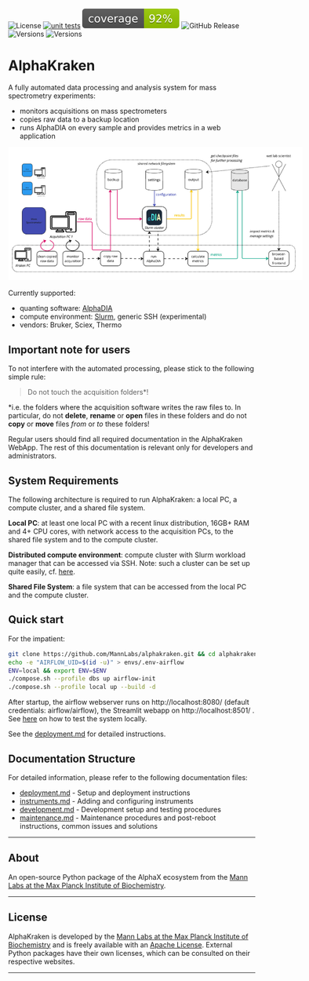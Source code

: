 ![License](https://img.shields.io/badge/License-Apache-brightgreen)
[![unit tests](https://github.com/MannLabs/alphakraken/actions/workflows/branch-checks.yaml/badge.svg)](https://github.com/MannLabs/alphakraken/actions/workflows/branch-checks.yaml)
![Coverage](https://github.com/MannLabs/alphakraken/blob/main/misc/coverage.svg)
![GitHub Release](https://img.shields.io/github/v/release/mannlabs/alphakraken?logoColor=green&color=brightgreen)
![Versions](https://img.shields.io/badge/python-3.11-brightgreen)
![Versions](https://img.shields.io/badge/Apache_Airflow-2.10.5-brightgreen)

# AlphaKraken

A fully automated data processing and analysis system for mass spectrometry experiments:
- monitors acquisitions on mass spectrometers
- copies raw data to a backup location
- runs AlphaDIA on every sample and provides metrics in a web application

<img src="docs/overview.jpg" alt="overview" style="max-width: 600px;"/>

Currently supported:
- quanting software: [AlphaDIA](https://github.com/MannLabs/alphadia)
- compute environment: [Slurm](https://slurm.schedmd.com/documentation.html), generic SSH (experimental)
- vendors: Bruker, Sciex, Thermo

## Important note for users

To not interfere with the automated processing, please stick to the following simple rule:

> Do not touch the acquisition folders*!

*i.e. the folders where the acquisition software writes the raw files to. In particular,
do not **delete**, **rename** or **open** files in these folders and do not **copy** or **move** files *from* or *to* these folders!

Regular users should find all required documentation in the AlphaKraken WebApp.
The rest of this documentation is relevant only for developers and administrators.


## System Requirements

The following architecture is required to run AlphaKraken: a local PC, a compute cluster, and a shared file system.

**Local PC**: at least one local PC with a recent linux distribution, 16GB+ RAM and 4+ CPU cores,
with network access to the acquisition PCs, to the shared file system and to the compute cluster.

**Distributed compute environment**: compute cluster with Slurm workload manager that can be accessed via SSH.
Note: such a cluster can be set up quite easily, cf. [here](https://github.com/SergioMEV/slurm-for-dummies).

**Shared File System**: a file system that can be accessed from the local PC and the compute cluster.


## Quick start
For the impatient:

```bash
git clone https://github.com/MannLabs/alphakraken.git && cd alphakraken
echo -e "AIRFLOW_UID=$(id -u)" > envs/.env-airflow
ENV=local && export ENV=$ENV
./compose.sh --profile dbs up airflow-init
./compose.sh --profile local up --build -d
```
After startup, the airflow webserver runs on http://localhost:8080/ (default credentials: airflow/airflow), the Streamlit webapp on http://localhost:8501/ .
See [here](docs/development.md#local-testing) on how to test the system locally.

See the [deployment.md](docs/deployment.md) for detailed instructions.



## Documentation Structure

For detailed information, please refer to the following documentation files:

- [deployment.md](docs/deployment.md) - Setup and deployment instructions
- [instruments.md](docs/instruments.md) - Adding and configuring instruments
- [development.md](docs/development.md) - Development setup and testing procedures
- [maintenance.md](docs/maintenance.md) - Maintenance procedures and post-reboot instructions, common issues and solutions

---

## About

An open-source Python package of the AlphaX ecosystem from the [Mann Labs at the Max Planck Institute of Biochemistry](https://www.biochem.mpg.de/mann).

---

## License

AlphaKraken is developed by the [Mann Labs at the Max Planck Institute of Biochemistry](https://www.biochem.mpg.de/mann) and is freely available with an [Apache License](LICENSE.txt).
External Python packages have their own licenses, which can be consulted on their respective websites.

---
